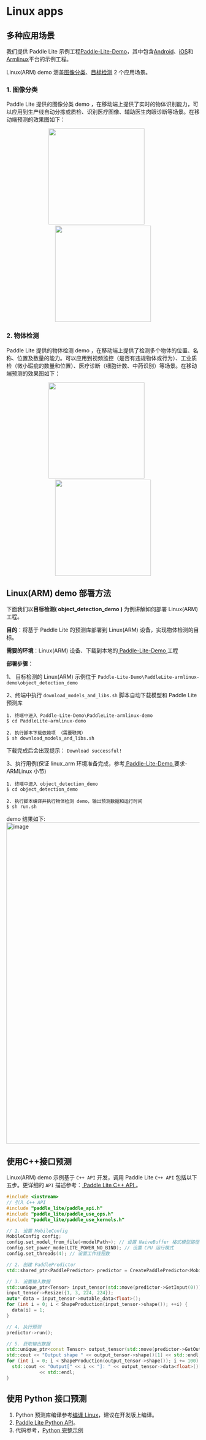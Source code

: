 # Linux apps

## 多种应用场景

我们提供 Paddle Lite 示例工程[Paddle-Lite-Demo](https://github.com/PaddlePaddle/Paddle-Lite-Demo)，其中包含[Android](https://github.com/PaddlePaddle/Paddle-Lite-Demo/tree/master/PaddleLite-android-demo)、[iOS](https://github.com/PaddlePaddle/Paddle-Lite-Demo/tree/master/PaddleLite-ios-demo)和[Armlinux](https://github.com/PaddlePaddle/Paddle-Lite-Demo/tree/master/PaddleLite-armlinux-demo)平台的示例工程。

Linux(ARM) demo 涵盖[图像分类](https://github.com/PaddlePaddle/Paddle-Lite-Demo/tree/master/PaddleLite-armlinux-demo/image_classification_demo)、[目标检测](https://github.com/PaddlePaddle/Paddle-Lite-Demo/tree/master/PaddleLite-armlinux-demo/object_detection_demo) 2 个应用场景。

### 1. 图像分类

Paddle Lite 提供的图像分类 demo ，在移动端上提供了实时的物体识别能力，可以应用到生产线自动分拣或质检、识别医疗图像、辅助医生肉眼诊断等场景。在移动端预测的效果图如下：

<p align="center"><img width="250" height="250"  src="https://paddlelite-data.bj.bcebos.com/doc_images/Android_iOS_demo/demo/tabby_cat.jpg"/>&#8194;&#8194;&#8194;&#8194;&#8194;<img width="250" height="250"  src="https://paddlelite-data.bj.bcebos.com/doc_images/Android_iOS_demo/demo/tabby_cat2.jpg"/></p>

### 2. 物体检测

Paddle Lite 提供的物体检测 demo ，在移动端上提供了检测多个物体的位置、名称、位置及数量的能力。可以应用到视频监控（是否有违规物体或行为）、工业质检（微小瑕疵的数量和位置）、医疗诊断（细胞计数、中药识别）等场景。在移动端预测的效果图如下：

<p align="center"><img width="250" height="250"  src="https://paddlelite-data.bj.bcebos.com/doc_images/Android_iOS_demo/demo/dog.jpg"/>&#8194;&#8194;&#8194;&#8194;&#8194;<img width="250" height="250"  src="https://paddlelite-data.bj.bcebos.com/doc_images/Android_iOS_demo/demo/dog2.jpg"/></p>

## Linux(ARM) demo 部署方法

下面我们以**目标检测( object_detection_demo )** 为例讲解如何部署 Linux(ARM) 工程。

**目的**：将基于 Paddle Lite 的预测库部署到 Linux(ARM) 设备，实现物体检测的目标。

**需要的环境**：Linux(ARM) 设备、下载到本地的[ Paddle-Lite-Demo ](https://github.com/PaddlePaddle/Paddle-Lite-Demo)工程

**部署步骤**：

1、 目标检测的 Linux(ARM) 示例位于 `Paddle-Lite-Demo\PaddleLite-armlinux-demo\object_detection_demo`

2、终端中执行 `download_models_and_libs.sh` 脚本自动下载模型和 Paddle Lite 预测库

```shell
1. 终端中进入 Paddle-Lite-Demo\PaddleLite-armlinux-demo
$ cd PaddleLite-armlinux-demo

2. 执行脚本下载依赖项 （需要联网）
$ sh download_models_and_libs.sh
```

下载完成后会出现提示： `Download successful!`

3、执行用例(保证 linux_arm 环境准备完成，参考[ Paddle-Lite-Demo ](https://github.com/PaddlePaddle/Paddle-Lite-Demo) 要求-ARMLinux 小节)
```shell
1. 终端中进入 object_detection_demo
$ cd object_detection_demo

2. 执行脚本编译并执行物体检测 demo，输出预测数据和运行时间
$ sh run.sh
```
demo 结果如下:
<img width="836" alt="image" src="https://user-images.githubusercontent.com/50474132/82852558-da228580-9f35-11ea-837c-e4d71066da57.png">

## 使用C++接口预测
Linux(ARM) demo 示例基于 `C++ API` 开发，调用 Paddle Lite `C++ API` 包括以下五步。更详细的 `API` 描述参考：[ Paddle Lite C++ API ](../api_reference/cxx_api_doc)。

```c++
#include <iostream>
// 引入 C++ API
#include "paddle_lite/paddle_api.h"
#include "paddle_lite/paddle_use_ops.h"
#include "paddle_lite/paddle_use_kernels.h"

// 1. 设置 MobileConfig
MobileConfig config;
config.set_model_from_file(<modelPath>); // 设置 NaiveBuffer 格式模型路径
config.set_power_mode(LITE_POWER_NO_BIND); // 设置 CPU 运行模式
config.set_threads(4); // 设置工作线程数

// 2. 创建 PaddlePredictor
std::shared_ptr<PaddlePredictor> predictor = CreatePaddlePredictor<MobileConfig>(config);

// 3. 设置输入数据
std::unique_ptr<Tensor> input_tensor(std::move(predictor->GetInput(0)));
input_tensor->Resize({1, 3, 224, 224});
auto* data = input_tensor->mutable_data<float>();
for (int i = 0; i < ShapeProduction(input_tensor->shape()); ++i) {
  data[i] = 1;
}

// 4. 执行预测
predictor->run();

// 5. 获取输出数据
std::unique_ptr<const Tensor> output_tensor(std::move(predictor->GetOutput(0)));
std::cout << "Output shape " << output_tensor->shape()[1] << std::endl;
for (int i = 0; i < ShapeProduction(output_tensor->shape()); i += 100) {
  std::cout << "Output[" << i << "]: " << output_tensor->data<float>()[i]
            << std::endl;
}
```

## 使用 Python 接口预测

1. Python 预测库编译参考[编译 Linux](../source_compile/linux_x86_compile_arm_linux)，建议在开发版上编译。
2. [Paddle Lite Python API](../api_reference/python_api_doc)。
3. 代码参考，[Python 完整示例](../user_guides/python_demo)
